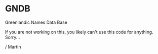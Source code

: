# GNDB
Greenlandic Names Data Base

If you are not working on this, you likely can't use this code for anything. Sorry...

/ Martin
